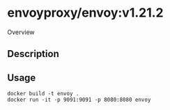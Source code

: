 envoyproxy/envoy:v1.21.2
====

Overview

## Description

## Usage
```
docker build -t envoy .
docker run -it -p 9091:9091 -p 8080:8080 envoy
```